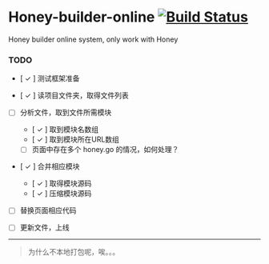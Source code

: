 Honey-builder-online 
[![Build Status](https://secure.travis-ci.org/xydudu/Honey-builder-online.png?branch=master)](https://travis-ci.org/xydudu/Honey-builder-online)
====================

Honey builder online system, only work with Honey


### TODO

- [ ✓ ] 测试框架准备

- [ ✓ ] 读项目文件夹，取得文件列表
- [ ] 分析文件，取到文件所需模块
    
    - [ ✓ ] 取到模块名数组
    - [ ✓ ] 取到模块所在URL数组
    - [ ] 页面中存在多个 honey.go 的情况，如何处理？

- [ ✓ ] 合并相应模块
    
    - [ ✓ ] 取得模块源码
    - [ ✓ ] 压缩模块源码

- [ ] 替换页面相应代码
- [ ] 更新文件，上线



---

> 为什么不本地打包呢，唉。。。
